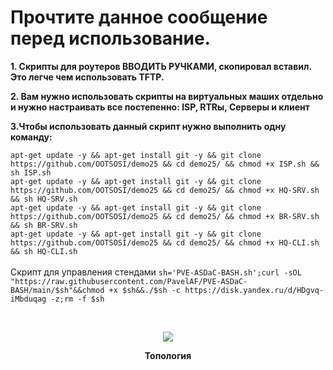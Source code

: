 # Прочтите данное сообщение перед использование.

**1. Скрипты для роутеров ВВОДИТЬ РУЧКАМИ, скопировал вставил. Это легче чем использовать TFTP.**

**2. Вам нужно использовать скрипты на виртуальных маших отдельно и  нужно настраивать все постепенно: ISP, RTRы, Серверы и клиент**

**3.Чтобы использовать данный скрипт нужно выполнить одну команду:**

```apt-get update -y && apt-get install git -y && git clone https://github.com/OOTSOSI/demo25 && cd demo25/ && chmod +x ISP.sh && sh ISP.sh```
<br/>
```apt-get update -y && apt-get install git -y && git clone https://github.com/OOTSOSI/demo25 && cd demo25/ && chmod +x HQ-SRV.sh && sh HQ-SRV.sh```
<br/>
```apt-get update -y && apt-get install git -y && git clone https://github.com/OOTSOSI/demo25 && cd demo25/ && chmod +x BR-SRV.sh && sh BR-SRV.sh```
<br/>
```apt-get update -y && apt-get install git -y && git clone https://github.com/OOTSOSI/demo25 && cd demo25/ && chmod +x HQ-CLI.sh && sh HQ-CLI.sh```
<br/>
<br/>
Скрипт для управления стендами
```sh='PVE-ASDaC-BASH.sh';curl -sOL "https://raw.githubusercontent.com/PavelAF/PVE-ASDaC-BASH/main/$sh"&&chmod +x $sh&&./$sh -c https://disk.yandex.ru/d/HDgvq-iMbduqag -z;rm -f $sh```
<br/>

<br/>
<p align="center">
  <img src="scheme.jpg"
<p\>
<p align="center"><strong>Топология</strong></p>
<br/>

<br/>
